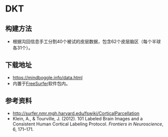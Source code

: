 # DKT

## 构建方法

* 根据沟回信息手工分割40个被试的皮层数据，包含62个皮层脑区（每个半球各31个）。

## 下载地址

* <https://mindboggle.info/data.html>
* 内置于[FreeSurfer](http://surfer.nmr.mgh.harvard.edu/fswiki/FreeSurferWiki)软件包内。

## 参考资料

* <http://surfer.nmr.mgh.harvard.edu/fswiki/CorticalParcellation>
* Klein, A., & Tourville, J. (2012). 101 Labeled Brain Images and a Consistent Human Cortical Labeling Protocol. *Frontiers in Neuroscience*, 6, 171–171.
